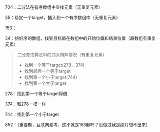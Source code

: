 704：二分法在有序数组中查找元素（无重复元素）

35：给定一个target，插入到一个有序数组中（无重复元素）

153：



34：排好序的数组，找到目标值在数组中的开始位置和结束位置（原数组有重复元素）

> 二分查找算法中的四大特殊情况（有重复元素）
> - 找到一个等于target(278、374)
> - 找到最后一个等于target
> - 找到第一个小于target(744)
> - 找到第一个大于target

278：找到第一个等于target得值

374：和278一模一样

744：找到第一个小于target

852：（重要题，互联网爱考，这不就是153题吗？没做过我是绝对想不出来）
